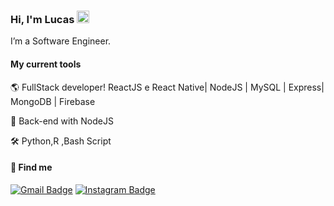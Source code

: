 ### Hi, I'm Lucas <img src="https://media.giphy.com/media/hvRJCLFzcasrR4ia7z/giphy.gif" width="20" >

I’m a Software Engineer.

#### My current tools   
🌎 FullStack developer! ReactJS e React Native| NodeJS | MySQL | Express| MongoDB | Firebase

📡 Back-end with NodeJS  

🛠️ Python,R ,Bash Script  



#### 💬 Find me

 
[![Gmail Badge](https://img.shields.io/badge/-lucasjlgc@gmail.com-c14438?style=flat-square&logo=Gmail&logoColor=white&link=mailto:lucasjlgc@gmail.com)](mailto:lucasjlgc@gmail.com)
[![Instagram Badge](https://img.shields.io/badge/-Instagram-purple?style=flat-square&logo=Instagram&logoColor=white&link=https://www.linkedin.com/in/rodrigo-goncalves-santana/)](https://instagram.com/lucas10112)

